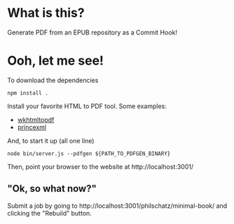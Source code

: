 # What is this?

Generate PDF from an EPUB repository as a Commit Hook!

# Ooh, let me see!

To download the dependencies

    npm install .

Install your favorite HTML to PDF tool. Some examples:

- [wkhtmltopdf](https://code.google.com/p/wkhtmltopdf/)
- [princexml](http://princexml.com)

And, to start it up (all one line)

    node bin/server.js --pdfgen ${PATH_TO_PDFGEN_BINARY}

Then, point your browser to the website at http://localhost:3001/

## "Ok, so what now?"

Submit a job by going to http://localhost:3001/philschatz/minimal-book/ and clicking the "Rebuild" button.
